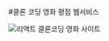 #클론 코딩 영화 평점 웹서비스 


![리액트 클론코딩 영화 사이트](https://user-images.githubusercontent.com/55447613/91655009-8c935700-eae8-11ea-98e3-cc0e4ee30e4d.jpg)
